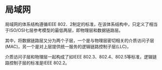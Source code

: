 # 局域网

局域网的体系结构遵循IEEE 802．2制定的标准，在该体系结构中，只定义了相当于ISO/OSI七层参考模型的最低两层，即物理层和数据链路层。

其中，将数据链路层又分为两个子层，一个是与物理层密切相关的介质访问子层(MAC)，另一个是对上层提供统一服务的逻辑链路控制子层(LLC)，

介质访问子层和物理层一起构成了如IEEE 802.3、802.4、802.5等标准，逻辑链路控制子层的标准是IEEE 802.2。
